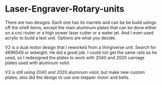 # Laser-Engraver-Rotary-units
There are two designs. Each one has its marrets and can be be build usings off the shelf items, except the main aluminum plates that can be done either on a cnc router or a high power laser cutter or a water jet. And I even used acrylic to build a test unit. Options are what you decide.

V2 is a dual motor design that I reworked from a thingiverse unit. Search for 4896549 or wdwight. He did a great job. I could not get the same rails as he used, so I redesigned the plates to work with 2040 and 2020 carriage plates used with aluminum vslot.

V3 is still using 2040 and 2020 aluminum vslot, but make new custom plates, also did the design to use one stepper motor and belts.
